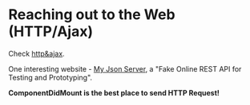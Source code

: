 # Reaching out to the Web (HTTP/Ajax)

Check [http&ajax](../../src/http&ajax/App.js).

One interesting website - [My Json Server](http://jsonplaceholder.typicode.com/), a "Fake Online REST API for Testing and Prototyping".

**ComponentDidMount is the best place to send HTTP Request!**

